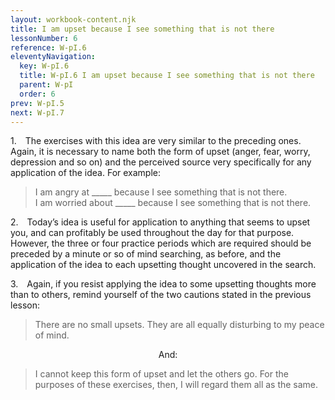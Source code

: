```yaml
---
layout: workbook-content.njk
title: I am upset because I see something that is not there
lessonNumber: 6
reference: W-pI.6
eleventyNavigation:
  key: W-pI.6
  title: W-pI.6 I am upset because I see something that is not there
  parent: W-pI
  order: 6
prev: W-pI.5
next: W-pI.7
---
```


1. The exercises with this idea are very similar to the preceding ones. 
Again, it is necessary to name both the form of upset (anger, fear, worry, depression and so on) and the perceived source very specifically for any application of the idea. 
For example:

>I am angry at _____ because I see something that is not there.  
I am worried about _____ because I see something that is not there.

2. Today’s idea is useful for application to anything that seems to upset you, and can profitably be used throughout the day for that purpose. 
However, the three or four practice periods which are required should be preceded by a minute or so of mind searching, as before, and the application of the idea to each upsetting thought uncovered in the search.

3. Again, if you resist applying the idea to some upsetting thoughts more than to others, remind yourself of the two cautions stated in the previous lesson:

>There are no small upsets. 
They are all equally disturbing to my peace of mind.

<div style=text-align:center>

And:

</div>

>I cannot keep this form of upset and let the others go. 
For the purposes of these exercises, then, I will regard them all as the same.

